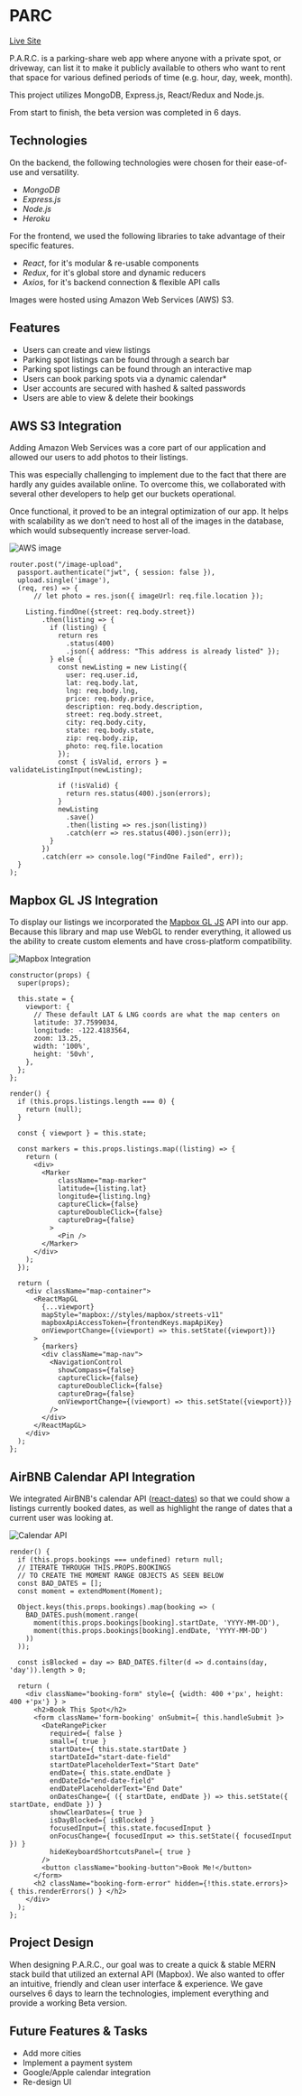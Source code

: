 # PARC

[Live Site](https://lets-parc.herokuapp.com)

P.A.R.C. is a parking-share web app where anyone with a private spot, or driveway, can list it to make it publicly available to others who want to rent that space for various defined periods of time (e.g. hour, day, week, month).

This project utilizes MongoDB, Express.js, React/Redux and Node.js.

From start to finish, the beta version was completed in 6 days.

## Technologies
On the backend, the following technologies were chosen for their ease-of-use and versatility.
* *MongoDB*
* *Express.js*
* *Node.js*
* *Heroku*

For the frontend, we used the following libraries to take advantage of their specific features.
* *React*, for it's modular & re-usable components
* *Redux*, for it's global store and dynamic reducers
* *Axios*, for it's backend connection & flexible API calls

Images were hosted using Amazon Web Services (AWS) S3.

## Features
* Users can create and view listings
* Parking spot listings can be found through a search bar
* Parking spot listings can be found through an interactive map
* Users can book parking spots via a dynamic calendar*
* User accounts are secured with hashed & salted passwords
* Users are able to view & delete their bookings

## AWS S3 Integration
Adding Amazon Web Services was a core part of our application and allowed our users to add photos to their listings.

This was especially challenging to implement due to the fact that there are hardly any guides available online. To overcome this, we collaborated with several other developers to help get our buckets operational.

Once functional, it proved to be an integral optimization of our app. It helps with scalability as we don't need to host all of the images in the database, which would subsequently increase server-load.

![AWS image](https://github.com/Brent1LT/P.A.R.C./blob/master/documents/assets/design_docs/readme-s3.png)
```
router.post("/image-upload",
  passport.authenticate("jwt", { session: false }),
  upload.single('image'),
  (req, res) => {
      // let photo = res.json({ imageUrl: req.file.location });

    Listing.findOne({street: req.body.street})
        .then(listing => {
          if (listing) {
            return res
              .status(400)
              .json({ address: "This address is already listed" });
          } else {
            const newListing = new Listing({
              user: req.user.id,
              lat: req.body.lat,
              lng: req.body.lng,
              price: req.body.price,
              description: req.body.description,
              street: req.body.street,
              city: req.body.city,
              state: req.body.state,
              zip: req.body.zip,
              photo: req.file.location
            });
            const { isValid, errors } =  validateListingInput(newListing);

            if (!isValid) {
              return res.status(400).json(errors);
            }
            newListing
              .save()
              .then(listing => res.json(listing))
              .catch(err => res.status(400).json(err));
          }
        })
        .catch(err => console.log("FindOne Failed", err));
  }
);
```

## Mapbox GL JS Integration
To display our listings we incorporated the [Mapbox GL JS](https://github.com/mapbox) API into our app. Because this library and map use WebGL to render everything, it allowed us the ability to create custom elements and have cross-platform compatibility.

![Mapbox Integration](https://github.com/Brent1LT/P.A.R.C./blob/master/documents/assets/design_docs/readme-map.png)
```
constructor(props) {
  super(props);

  this.state = {
    viewport: {
      // These default LAT & LNG coords are what the map centers on
      latitude: 37.7599034,
      longitude: -122.4183564,
      zoom: 13.25,
      width: '100%',
      height: '50vh',
    },
  };
};

render() {
  if (this.props.listings.length === 0) {
    return (null);
  }

  const { viewport } = this.state;

  const markers = this.props.listings.map((listing) => {
    return (
      <div>
        <Marker
            className="map-marker"
            latitude={listing.lat}
            longitude={listing.lng}
            captureClick={false}
            captureDoubleClick={false}
            captureDrag={false}
          >
            <Pin />
        </Marker>
      </div>
    );
  });

  return (
    <div className="map-container">
      <ReactMapGL
        {...viewport}
        mapStyle="mapbox://styles/mapbox/streets-v11"
        mapboxApiAccessToken={frontendKeys.mapApiKey}
        onViewportChange={(viewport) => this.setState({viewport})}
      >
        {markers}
        <div className="map-nav">
          <NavigationControl
            showCompass={false}
            captureClick={false}
            captureDoubleClick={false}
            captureDrag={false}
            onViewportChange={(viewport) => this.setState({viewport})}
          />
        </div>
      </ReactMapGL>
    </div>
  );
};
```

## AirBNB Calendar API Integration
We integrated AirBNB's calendar API ([react-dates](https://github.com/airbnb/react-dates)) so that we could show a listings currently booked dates, as well as highlight the range of dates that a current user was looking at.

![Calendar API](https://github.com/Brent1LT/P.A.R.C./blob/master/documents/assets/design_docs/readme-bookings.png)
```
render() {
  if (this.props.bookings === undefined) return null;
  // ITERATE THROUGH THIS.PROPS.BOOKINGS
  // TO CREATE THE MOMENT RANGE OBJECTS AS SEEN BELOW
  const BAD_DATES = [];
  const moment = extendMoment(Moment);

  Object.keys(this.props.bookings).map(booking => (
    BAD_DATES.push(moment.range(
      moment(this.props.bookings[booking].startDate, 'YYYY-MM-DD'),
      moment(this.props.bookings[booking].endDate, 'YYYY-MM-DD')
    ))
  ));

  const isBlocked = day => BAD_DATES.filter(d => d.contains(day, 'day')).length > 0;

  return (
    <div className="booking-form" style={ {width: 400 +'px', height: 400 +'px'} } >
      <h2>Book This Spot</h2>
      <form className='form-booking' onSubmit={ this.handleSubmit }>
        <DateRangePicker
          required={ false }
          small={ true }
          startDate={ this.state.startDate }
          startDateId="start-date-field"
          startDatePlaceholderText="Start Date"
          endDate={ this.state.endDate }
          endDateId="end-date-field"
          endDatePlaceholderText="End Date"
          onDatesChange={ ({ startDate, endDate }) => this.setState({ startDate, endDate }) }
          showClearDates={ true }
          isDayBlocked={ isBlocked }
          focusedInput={ this.state.focusedInput }
          onFocusChange={ focusedInput => this.setState({ focusedInput }) }
          hideKeyboardShortcutsPanel={ true }
        />
        <button className="booking-button">Book Me!</button>
      </form>
      <h2 className="booking-form-error" hidden={!this.state.errors}> { this.renderErrors() } </h2>
    </div>
  );
};
```

## Project Design
When designing P.A.R.C., our goal was to create a quick & stable MERN stack build that utilized an external API (Mapbox). We also wanted to offer an intuitive, friendly and clean user interface & experience. We gave ourselves 6 days to learn the technologies, implement everything and provide a working Beta version.

## Future Features & Tasks
* Add more cities
* Implement a payment system
* Google/Apple calendar integration
* Re-design UI
